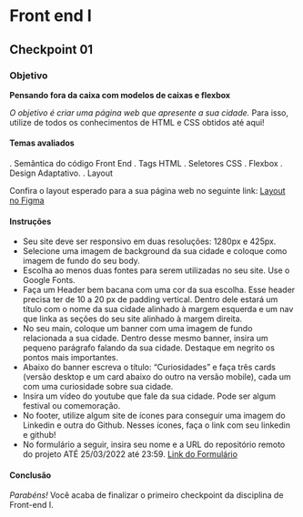 # Front end I

## Checkpoint 01

### Objetivo

**Pensando fora da caixa com modelos de caixas e flexbox**

*O objetivo é criar uma página web que apresente a sua cidade.* Para isso, utilize de todos os conhecimentos de HTML e CSS obtidos até aqui! 

#### Temas avaliados

. Semântica do código Front End
. Tags HTML
. Seletores CSS
. Flexbox
. Design Adaptativo.
. Layout 

Confira o layout esperado para a sua página web no seguinte link: [Layout no Figma](https://www.figma.com/file/sYAbpnjvD6juYawfRyZDbh/Untitled?node-id=0%3A1)

#### Instruções 

* Seu site deve ser responsivo em duas resoluções: 1280px e 425px.
* Selecione uma imagem de background da sua cidade e coloque como imagem de fundo do seu body.
* Escolha ao menos duas fontes para serem utilizadas no seu site. Use o Google Fonts.
* Faça um Header bem bacana com uma cor da sua escolha. Esse header precisa ter de 10 a 20 px de padding vertical. Dentro dele estará um título com o nome da sua cidade alinhado à margem esquerda e um nav que linka as seções do seu site alinhado à margem direita.
* No seu main, coloque um banner com uma imagem de fundo relacionada a sua cidade. Dentro desse mesmo banner, insira um pequeno parágrafo falando da sua cidade. Destaque em negrito os pontos mais importantes.
* Abaixo do banner escreva o título: “Curiosidades” e faça três cards (versão desktop e um card abaixo do outro na versão mobile), cada um com uma curiosidade sobre sua cidade.
* Insira um vídeo do youtube que fale da sua cidade. Pode ser algum festival ou comemoração.
* No footer, utilize algum site de ícones para conseguir uma imagem do Linkedin e outra do Github. Nesses ícones, faça o link com seu linkedin e github!
* No formulário a seguir, insira seu nome e a URL do repositório remoto do projeto ATÉ 25/03/2022 até 23:59. [Link do Formulário](https://docs.google.com/forms/d/e/1FAIpQLSesyDT5wHIS0qrZ5NU6X0vzRJWdqJKY-ZBLLI3uC7Ln4HpHEA/viewform)

#### Conclusão 

*Parabéns!* Você acaba de finalizar o primeiro checkpoint da disciplina de Front-end I.